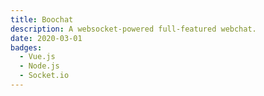 ```yaml
---
title: Boochat
description: A websocket-powered full-featured webchat.
date: 2020-03-01
badges:
  - Vue.js
  - Node.js
  - Socket.io
---
```

